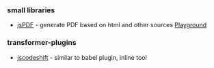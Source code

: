 
### small libraries

- [jsPDF](https://github.com/MrRio/jsPDF) - generate PDF based on html and other sources [Playground](https://rawgit.com/MrRio/jsPDF/master/#)


### transformer-plugins

- [jscodeshift](https://github.com/facebook/jscodeshift) - similar to babel plugin, inline tool